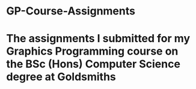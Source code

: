 # GP-Course-Assignments
# The assignments I submitted for my Graphics Programming course on the BSc (Hons) Computer Science degree at Goldsmiths
 
